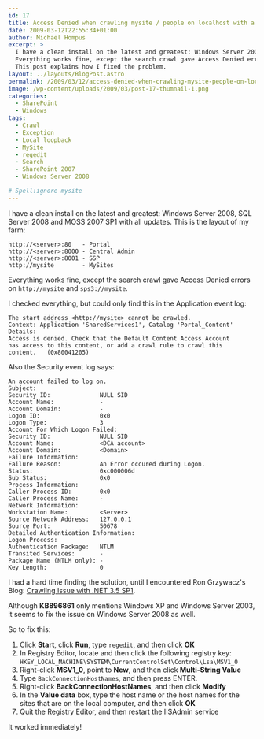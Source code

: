 ```yaml
---
id: 17
title: Access Denied when crawling mysite / people on localhost with a different hostname
date: 2009-03-12T22:55:34+01:00
author: Michaël Hompus
excerpt: >
  I have a clean install on the latest and greatest: Windows Server 2008, SQL Server 2008 and MOSS 2007 SP1 with all updates.
  Everything works fine, except the search crawl gave Access Denied errors on http://mysite and sps3://mysite.
  This post explains how I fixed the problem.
layout: ../layouts/BlogPost.astro
permalink: /2009/03/12/access-denied-when-crawling-mysite-people-on-localhost-with-a-different-hostname/
image: /wp-content/uploads/2009/03/post-17-thumnail-1.png
categories:
  - SharePoint
  - Windows
tags:
  - Crawl
  - Exception
  - Local loopback
  - MySite
  - regedit
  - Search
  - SharePoint 2007
  - Windows Server 2008

# Spell:ignore mysite
---
```


I have a clean install on the latest and greatest: Windows Server 2008, SQL Server 2008 and MOSS 2007 SP1 with all updates.
This is the layout of my farm:

```plain
http://<server>:80   - Portal  
http://<server>:8000 - Central Admin  
http://<server>:8001 - SSP
http://mysite        - MySites
```

Everything works fine, except the search crawl gave Access Denied errors on `http://mysite` and `sps3://mysite`.

<!--more-->

I checked everything, but could only find this in the Application event log:

```plain
The start address <http://mysite> cannot be crawled.
Context: Application 'SharedServices1', Catalog 'Portal_Content'
Details:
Access is denied. Check that the Default Content Access Account
has access to this content, or add a crawl rule to crawl this
content.   (0x80041205)
```

Also the Security event log says:

```plain
An account failed to log on.
Subject:
Security ID:              NULL SID
Account Name:             -
Account Domain:           -
Logon ID:                 0x0
Logon Type:               3
Account For Which Logon Failed:
Security ID:              NULL SID
Account Name:             <DCA account>
Account Domain:           <Domain>
Failure Information:
Failure Reason:           An Error occured during Logon.
Status:                   0xc000006d
Sub Status:               0x0
Process Information:
Caller Process ID:        0x0
Caller Process Name:      -
Network Information:
Workstation Name:         <Server>
Source Network Address:   127.0.0.1
Source Port:              50678
Detailed Authentication Information:
Logon Process:
Authentication Package:   NTLM
Transited Services:       -
Package Name (NTLM only): -
Key Length:               0
```

I had a hard time finding the solution, until I encountered Ron Grzywacz's Blog:
[Crawling Issue with .NET 3.5 SP1](https://techcommunity.microsoft.com/blog/coreinfrastructureandsecurityblog/crawling-issue-with-net-3-5-sp1/333193).

Although **KB896861** only mentions Windows XP and Windows Server 2003, it seems to fix the issue on Windows Server 2008 as well.

So to fix this:

1. Click **Start**, click **Run**, type `regedit`, and then click **OK**
2. In Registry Editor, locate and then click the following registry key: `HKEY_LOCAL_MACHINE\SYSTEM\CurrentControlSet\Control\Lsa\MSV1_0`
3. Right-click **MSV1_0**, point to **New**, and then click **Multi-String Value**
4. Type `BackConnectionHostNames`, and then press ENTER.
5. Right-click **BackConnectionHostNames**, and then click **Modify**
6. In the **Value data** box, type the host name or the host names for the sites that are on the local computer, and then click **OK**
7. Quit the Registry Editor, and then restart the IISAdmin service

It worked immediately!
